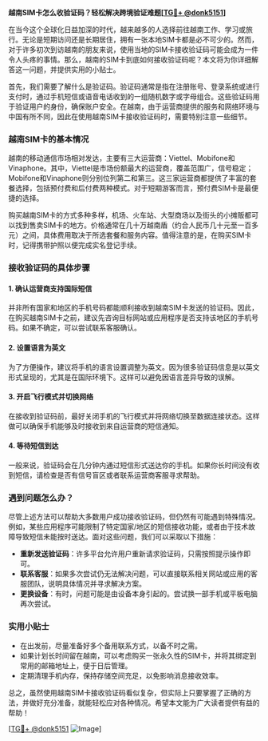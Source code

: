 **越南SIM卡怎么收验证码？轻松解决跨境验证难题[[TG💪+ @donk5151](https://t.me/s/donk5151)]**

在当今这个全球化日益加深的时代，越来越多的人选择前往越南工作、学习或旅行。无论是短期访问还是长期居住，拥有一张本地SIM卡都是必不可少的。然而，对于许多初次到访越南的朋友来说，使用当地的SIM卡接收验证码可能会成为一件令人头疼的事情。那么，越南的SIM卡到底如何接收验证码呢？本文将为你详细解答这一问题，并提供实用的小贴士。

首先，我们需要了解什么是验证码。验证码通常是指在注册账号、登录系统或进行支付时，通过手机短信或语音电话收到的一组随机数字或字母组合。这些验证码用于验证用户的身份，确保账户安全。在越南，由于运营商提供的服务和网络环境与中国有所不同，因此在使用越南SIM卡接收验证码时，需要特别注意一些细节。

### 越南SIM卡的基本情况

越南的移动通信市场相对发达，主要有三大运营商：Viettel、Mobifone和Vinaphone。其中，Viettel是市场份额最大的运营商，覆盖范围广，信号稳定；Mobifone和Vinaphone则分别位列第二和第三。这三家运营商都提供了丰富的套餐选择，包括预付费和后付费两种模式。对于短期游客而言，预付费SIM卡是最便捷的选择。

购买越南SIM卡的方式多种多样，机场、火车站、大型商场以及街头的小摊贩都可以找到售卖SIM卡的地方。价格通常在几十万越南盾（约合人民币几十元至一百多元）之间，具体费用取决于所选套餐和服务内容。值得注意的是，在购买SIM卡时，记得携带护照以便完成实名登记手续。

### 接收验证码的具体步骤

#### 1. 确认运营商支持国际短信

并非所有国家和地区的手机号码都能顺利接收到越南SIM卡发送的验证码。因此，在购买越南SIM卡之前，建议先咨询目标网站或应用程序是否支持该地区的手机号码。如果不确定，可以尝试联系客服确认。

#### 2. 设置语言为英文

为了方便操作，建议将手机的语言设置调整为英文。因为很多验证码信息是以英文形式呈现的，尤其是在国际环境下。这样可以避免因语言差异导致的误解。

#### 3. 开启飞行模式并切换网络

在接收到验证码前，最好关闭手机的飞行模式并将网络切换至数据连接状态。这样做可以确保手机能够及时接收到来自运营商的短信通知。

#### 4. 等待短信到达

一般来说，验证码会在几分钟内通过短信形式送达你的手机。如果你长时间没有收到短信，请检查是否有信号盲区或者联系运营商客服寻求帮助。

### 遇到问题怎么办？

尽管上述方法可以帮助大多数用户成功接收验证码，但仍然有可能遇到特殊情况。例如，某些应用程序可能限制了特定国家/地区的短信接收功能，或者由于技术故障导致短信未能按时送达。面对这些问题，我们可以采取以下措施：

- **重新发送验证码**：许多平台允许用户重新请求验证码，只需按照提示操作即可。
- **联系客服**：如果多次尝试仍无法解决问题，可以直接联系相关网站或应用的客服团队，说明具体情况并寻求解决方案。
- **更换设备**：有时，问题可能是由设备本身引起的。尝试换一部手机或平板电脑再次尝试。

### 实用小贴士

- 在出发前，尽量准备好多个备用联系方式，以备不时之需。
- 如果计划长时间留在越南，可以考虑购买一张永久性的SIM卡，并将其绑定到常用的邮箱地址上，便于日后管理。
- 定期清理手机内存，保持存储空间充足，以免影响消息接收效率。

总之，虽然使用越南SIM卡接收验证码看似复杂，但实际上只要掌握了正确的方法，并做好充分准备，就能轻松应对各种情况。希望本文能为广大读者提供有益的帮助！

[[TG💪+ @donk5151](https://t.me/s/donk5151) ![Image](https://i.postimg.cc/rwNCRYN7/Snipaste-2025-04-30-17-27-05.png)]